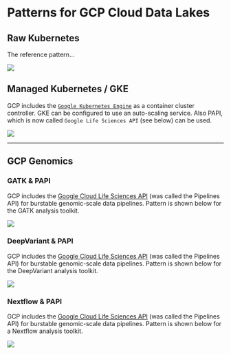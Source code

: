 # Patterns for GCP Cloud Data Lakes

## Raw Kubernetes

The reference pattern...  

<img src="https://github.com/lynnlangit/learning-cloud/blob/38919ae405d672286aec0a33ebe01e1b42c3d096/images/data-lakes/cloud-k8.png">

## Managed Kubernetes / GKE

GCP includes the [`Google Kubernetes Engine`](https://cloud.google.com/kubernetes-engine) as a container cluster controller. GKE can be configured to use an auto-scaling service.  Also PAPI, which is now called `Google Life Sciences API` (see below) can be used.  

<img src="https://github.com/lynnlangit/learning-cloud/blob/38919ae405d672286aec0a33ebe01e1b42c3d096/images/data-lakes/gcp-k8.png">


---
## GCP Genomics 

### GATK & PAPI 

GCP includes the [Google Cloud Life Sciences API](https://cloud.google.com/life-sciences/docs/reference/rest) (was called the Pipelines API) for burstable genomic-scale data pipelines. Pattern is shown below for the GATK analysis toolkit.

<img src="https://github.com/lynnlangit/learning-cloud/blob/38919ae405d672286aec0a33ebe01e1b42c3d096/images/data-lakes/gcp-cromwell.png">

### DeepVariant & PAPI

GCP includes the [Google Cloud Life Sciences API](https://cloud.google.com/life-sciences/docs/reference/rest) (was called the Pipelines API) for burstable genomic-scale data pipelines. Pattern is shown below for the DeepVariant analysis toolkit.

<img src="https://github.com/lynnlangit/learning-cloud/blob/38919ae405d672286aec0a33ebe01e1b42c3d096/images/data-lakes/gcp-deepvariant.png">


### Nextflow & PAPI

GCP includes the [Google Cloud Life Sciences API](https://cloud.google.com/life-sciences/docs/reference/rest) (was called the Pipelines API) for burstable genomic-scale data pipelines. Pattern is shown below for a Nextflow analysis toolkit.

<img src="https://github.com/lynnlangit/learning-cloud/blob/38919ae405d672286aec0a33ebe01e1b42c3d096/images/data-lakes/gcp-nextflow.png">
